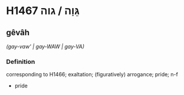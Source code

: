 # H1467 גֵּוָה / גוה

## gêvâh

_(gay-vaw' | ɡay-WAW | ɡay-VA)_

### Definition

corresponding to H1466; exaltation; (figuratively) arrogance; pride; n-f

- pride
